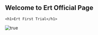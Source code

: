 ## Welcome to Ert Official Page

<html>
<head>
	<title> Ert Site</title>
</head>
<body>

	<h1>Ert First Trial</h1>

![true](https://user-images.githubusercontent.com/99933986/154783092-f60f4a5b-8636-4e1e-9ac1-fde9ded167de.jpg)
